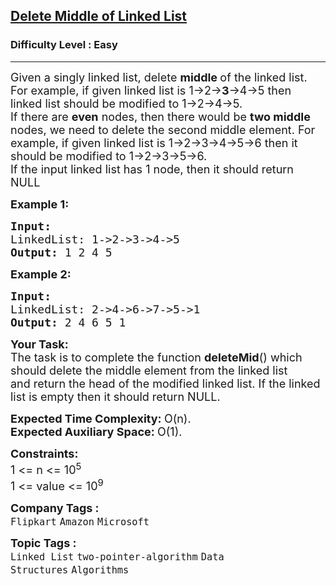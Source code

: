 <h2><a href="https://www.geeksforgeeks.org/problems/delete-middle-of-linked-list/1">Delete Middle of Linked List</a></h2><h3>Difficulty Level : Easy</h3><hr><div class="problems_problem_content__Xm_eO"><p><span style="font-size: 18px;">Given a singly linked list, delete <strong>middle&nbsp;</strong>of the linked list. For example, if given linked list is 1-&gt;2-&gt;<strong>3</strong>-&gt;4-&gt;5 then linked list should be modified to 1-&gt;2-&gt;4-&gt;5.<br>If there are <strong>even</strong> nodes, then there would be <strong>two middle </strong>nodes, we need to delete the second middle element. For example, if given linked list is 1-&gt;2-&gt;3-&gt;4-&gt;5-&gt;6 then it should be modified to 1-&gt;2-&gt;3-&gt;5-&gt;6.</span><br><span style="font-size: 18px;">If the input linked list has 1 node, then it should return NULL</span></p>
<p><span style="font-size: 18px;"><strong>Example 1:</strong></span></p>
<pre><span style="font-size: 18px;"><strong>Input:
</strong>LinkedList: 1-&gt;2-&gt;3-&gt;4-&gt;5
<strong>Output: </strong>1 2 4 5</span>
</pre>
<p><span style="font-size: 18px;"><strong>Example 2:</strong></span></p>
<pre><span style="font-size: 18px;"><strong>Input:
</strong>LinkedList: 2-&gt;4-&gt;6-&gt;7-&gt;5-&gt;1
<strong>Output: </strong>2 4 6 5 1</span></pre>
<p><span style="font-size: 18px;"><strong>Your Task:</strong><br>The task is to complete the function <strong>deleteMid</strong>() which should delete the middle element from the linked list and&nbsp;return the head&nbsp;of the modified linked list.&nbsp;If the linked list is empty then it should return NULL.</span></p>
<p><span style="font-size: 18px;"><strong>Expected Time Complexity:&nbsp;</strong>O(n).<br><strong>Expected Auxiliary Space:&nbsp;</strong>O(1).</span></p>
<p><span style="font-size: 18px;"><strong>Constraints:</strong><br>1 &lt;= n &lt;= 10<sup>5</sup><br>1 &lt;= value &lt;= 10<sup>9</sup></span></p></div><p><span style=font-size:18px><strong>Company Tags : </strong><br><code>Flipkart</code>&nbsp;<code>Amazon</code>&nbsp;<code>Microsoft</code>&nbsp;<br><p><span style=font-size:18px><strong>Topic Tags : </strong><br><code>Linked List</code>&nbsp;<code>two-pointer-algorithm</code>&nbsp;<code>Data Structures</code>&nbsp;<code>Algorithms</code>&nbsp;
